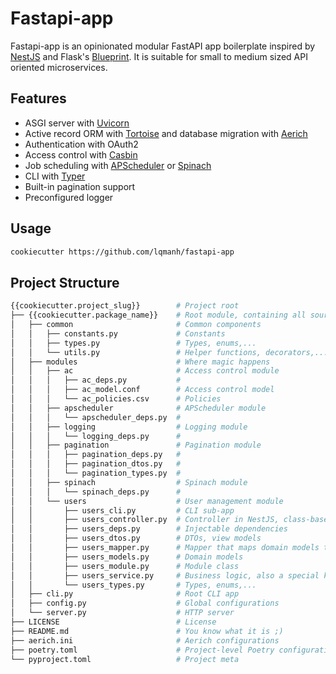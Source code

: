 # Fastapi-app

Fastapi-app is an opinionated modular FastAPI app boilerplate inspired by [NestJS](https://nestjs.com) and Flask's [Blueprint](https://flask.palletsprojects.com/blueprints). It is suitable for small to medium sized API oriented microservices.

## Features

- ASGI server with [Uvicorn](https://github.com/encode/uvicorn)
- Active record ORM with [Tortoise](https://github.com/tortoise/tortoise-orm) and database migration with [Aerich](https://github.com/tortoise/aerich)
- Authentication with OAuth2
- Access control with [Casbin](https://github.com/casbin/pycasbin)
- Job scheduling with [APScheduler](https://github.com/agronholm/apscheduler) or [Spinach](https://github.com/NicolasLM/spinach)
- CLI with [Typer](https://github.com/tiangolo/typer)
- Built-in pagination support
- Preconfigured logger

## Usage

```sh
cookiecutter https://github.com/lqmanh/fastapi-app
```

## Project Structure

```sh
{{cookiecutter.project_slug}}        # Project root
├── {{cookiecutter.package_name}}    # Root module, containing all source code
│   ├── common                       # Common components
│   │   ├── constants.py             # Constants
│   │   ├── types.py                 # Types, enums,...
│   │   └── utils.py                 # Helper functions, decorators,...
│   ├── modules                      # Where magic happens
│   │   ├── ac                       # Access control module
│   │   │   ├── ac_deps.py           #
│   │   │   ├── ac_model.conf        # Access control model
│   │   │   └── ac_policies.csv      # Policies
│   │   ├── apscheduler              # APScheduler module
│   │   │   └── apscheduler_deps.py  #
│   │   ├── logging                  # Logging module
│   │   │   └── logging_deps.py      #
│   │   ├── pagination               # Pagination module
│   │   │   ├── pagination_deps.py   #
│   │   │   ├── pagination_dtos.py   #
│   │   │   └── pagination_types.py  #
│   │   ├── spinach                  # Spinach module
│   │   │   └── spinach_deps.py      #
│   │   └── users                    # User management module
│   │       ├── users_cli.py         # CLI sub-app
│   │       ├── users_controller.py  # Controller in NestJS, class-based view in Django
│   │       ├── users_deps.py        # Injectable dependencies
│   │       ├── users_dtos.py        # DTOs, view models
│   │       ├── users_mapper.py      # Mapper that maps domain models to DTOs
│   │       ├── users_models.py      # Domain models
│   │       ├── users_module.py      # Module class
│   │       ├── users_service.py     # Business logic, also a special kind of dependencies
│   │       └── users_types.py       # Types, enums,...
│   ├── cli.py                       # Root CLI app
│   ├── config.py                    # Global configurations
│   └── server.py                    # HTTP server
├── LICENSE                          # License
├── README.md                        # You know what it is ;)
├── aerich.ini                       # Aerich configurations
├── poetry.toml                      # Project-level Poetry configurations
└── pyproject.toml                   # Project meta
```
